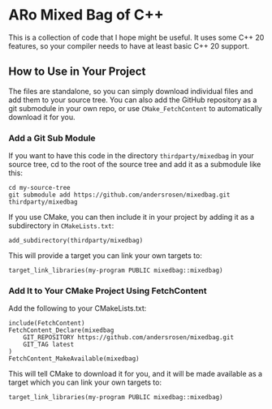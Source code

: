 # ARo Mixed Bag of C++

This is a collection of code that I hope might be useful. It uses some C++ 20 features, so your compiler
needs to have at least basic C++ 20 support.

## How to Use in Your Project

The files are standalone, so you can simply download individual files and add them to your source tree.
You can also add the GitHub repository as a git submodule in your own repo, or use `CMake_FetchContent`
to automatically download it for you.

### Add a Git Sub Module

If you want to have this code in the directory `thirdparty/mixedbag` in your source tree, cd to the root
of the source tree and add it as a submodule like this:

    cd my-source-tree
    git submodule add https://github.com/andersrosen/mixedbag.git thirdparty/mixedbag 

If you use CMake, you can then include it in your project by adding it as a subdirectory in `CMakeLists.txt`:

    add_subdirectory(thirdparty/mixedbag)

This will provide a target you can link your own targets to:

    target_link_libraries(my-program PUBLIC mixedbag::mixedbag)

### Add It to Your CMake Project Using FetchContent

Add the following to your CMakeLists.txt:

    include(FetchContent)
    FetchContent_Declare(mixedbag
        GIT_REPOSITORY https://github.com/andersrosen/mixedbag.git
        GIT_TAG latest
    )
    FetchContent_MakeAvailable(mixedbag)

This will tell CMake to download it for you, and it will be made available as a target which you can link
your own targets to:

    target_link_libraries(my-program PUBLIC mixedbag::mixedbag)

